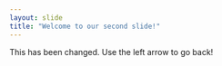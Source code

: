 ```yaml
---
layout: slide
title: "Welcome to our second slide!"
---
```

This has been changed.
Use the left arrow to go back!
